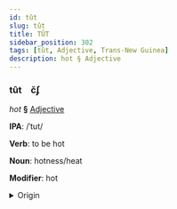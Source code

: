 ```yaml
---
id: tût
slug: tût
title: TÛT
sidebar_position: 302
tags: [tût, Adjective, Trans-New Guinea]
description: hot § Adjective
---
```


### tût&emsp;<span kind="abugida">c̆ʄ</span>

*hot* **§** [Adjective](../../tags/Adjective)

**IPA**: /ˈtut/

**Verb**: to be hot

**Noun**: hotness/heat

**Modifier**: hot

<details>
    <summary>Origin</summary>
    Bring Klon tut [tut]<br/>
    <em>Trans-New Guinea Language Family</em>
</details>
